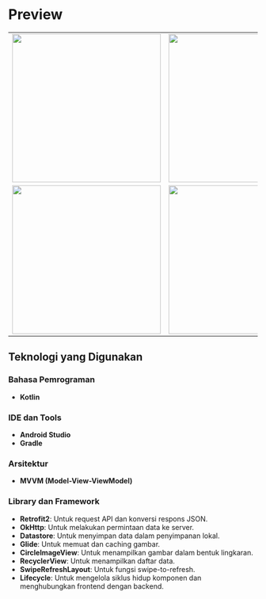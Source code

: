 # Preview

<table>
  <tr>
    <td><img src="https://github.com/user-attachments/assets/85975582-8366-4a85-b2fa-737cf7d753ae" width="300" /></td>
    <td><img src="https://github.com/user-attachments/assets/ac30666c-15e3-4d60-a224-0d04a8757956" width="300" /></td>
    <td><img src="https://github.com/user-attachments/assets/456faf4f-d03d-424d-ad66-2fc1e30ba820" width="300" /></td>
  </tr>
  <tr>
    <td><img src="https://github.com/user-attachments/assets/4fe2fd5c-edf2-4ab0-8bc5-6da4022526f7" width="300" /></td>
    <td><img src="https://github.com/user-attachments/assets/0e399984-20d7-40e8-a82d-6b75aaa3b392" width="300" /></td>
  </tr>
</table>


## Teknologi yang Digunakan

<h3>Bahasa Pemrograman</h3>
<ul>
  <li><strong>Kotlin</strong></li>
</ul>

<h3>IDE dan Tools</h3>
<ul>
  <li><strong>Android Studio</strong></li>
  <li><strong>Gradle</strong></li>
</ul>

<h3>Arsitektur</h3>
<ul>
  <li><strong>MVVM (Model-View-ViewModel)</strong></li>
</ul>

<h3>Library dan Framework</h3>
<ul>
  <li><strong>Retrofit2</strong>: Untuk request API dan konversi respons JSON.</li>
  <li><strong>OkHttp</strong>: Untuk melakukan permintaan data ke server.</li>
  <li><strong>Datastore</strong>: Untuk menyimpan data dalam penyimpanan lokal.</li>
  <li><strong>Glide</strong>: Untuk memuat dan caching gambar.</li>
  <li><strong>CircleImageView</strong>: Untuk menampilkan gambar dalam bentuk lingkaran.</li>
  <li><strong>RecyclerView</strong>: Untuk menampilkan daftar data.</li>
  <li><strong>SwipeRefreshLayout</strong>: Untuk fungsi swipe-to-refresh.</li>
  <li><strong>Lifecycle</strong>: Untuk mengelola siklus hidup komponen dan menghubungkan frontend dengan backend.</li>
</ul>
 

 
 
 




